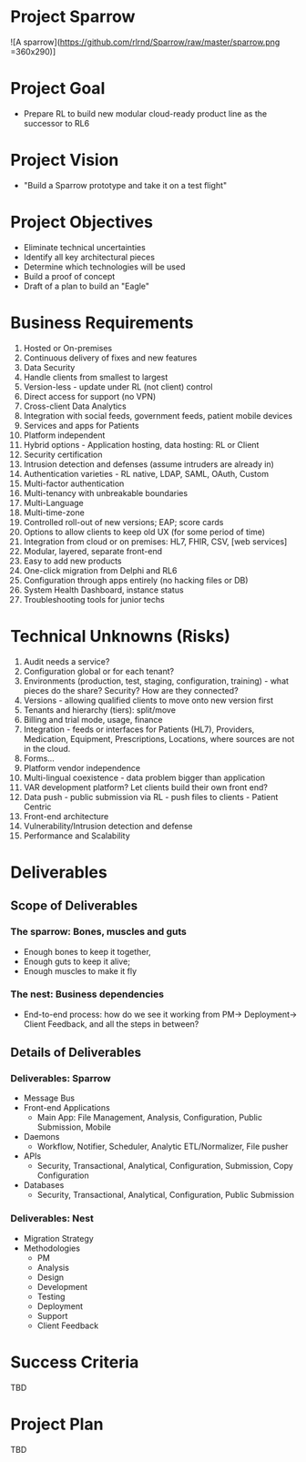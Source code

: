 # Project Sparrow
![A sparrow](https://github.com/rlrnd/Sparrow/raw/master/sparrow.png =360x290)]

# Project Goal

- Prepare RL to build new modular cloud-ready product line as the successor to RL6

# Project Vision

- &quot;Build a Sparrow prototype and take it on a test flight&quot;

# Project Objectives

- Eliminate technical uncertainties
- Identify all key architectural pieces
- Determine which technologies will be used
- Build a proof of concept
- Draft of a plan to build an &quot;Eagle&quot;

# Business Requirements

1. Hosted or On-premises
2. Continuous delivery of fixes and new features
3. Data Security
4. Handle clients from smallest to largest
5. Version-less - update under RL (not client) control
6. Direct access for support (no VPN)
7. Cross-client Data Analytics
8. Integration with social feeds, government feeds, patient mobile devices
9. Services and apps for Patients
10. Platform independent
11. Hybrid options - Application hosting, data hosting: RL or Client
12. Security certification
13. Intrusion detection and defenses (assume intruders are already in)
14. Authentication varieties - RL native, LDAP, SAML, OAuth, Custom
15. Multi-factor authentication
16. Multi-tenancy with unbreakable boundaries
17. Multi-Language
18. Multi-time-zone
19. Controlled roll-out of new versions; EAP; score cards
20. Options to allow clients to keep old UX (for some period of time)
21. Integration from cloud or on premises: HL7, FHIR, CSV, [web services]
22. Modular, layered, separate front-end
23. Easy to add new products
24. One-click migration from Delphi and RL6
25. Configuration through apps entirely (no hacking files or DB)
26. System Health Dashboard, instance status
27. Troubleshooting tools for junior techs

# Technical Unknowns (Risks)

1. Audit needs a service?
2. Configuration global or for each tenant?
3. Environments (production, test, staging, configuration, training) - what pieces do the share? Security? How are they connected?
4. Versions - allowing qualified clients to move onto new version first
5. Tenants and hierarchy (tiers): split/move
6. Billing and trial mode, usage, finance
7. Integration - feeds or interfaces for Patients (HL7), Providers, Medication, Equipment, Prescriptions, Locations, where sources are not in the cloud.
8. Forms…
9. Platform vendor independence
10. Multi-lingual coexistence - data problem bigger than application
11. VAR development platform? Let clients build their own front end?
12. Data push - public submission via RL - push files to clients - Patient Centric
13. Front-end architecture
14. Vulnerability/Intrusion detection and defense
15. Performance and Scalability

# Deliverables

## Scope of Deliverables

### The sparrow: Bones, muscles and guts

- Enough bones to keep it together,
- Enough guts to keep it alive;
- Enough muscles to make it fly

### The nest: Business dependencies

- End-to-end process: how do we see it working from PM-&gt; Deployment-&gt; Client Feedback, and all the steps in between?

## Details of Deliverables

### Deliverables: Sparrow

- Message Bus
- Front-end Applications
  - Main App: File Management, Analysis, Configuration, Public Submission, Mobile
- Daemons
  - Workflow, Notifier, Scheduler, Analytic ETL/Normalizer, File pusher
- APIs
  - Security, Transactional, Analytical, Configuration, Submission, Copy Configuration
- Databases
  - Security, Transactional, Analytical, Configuration, Public Submission

### Deliverables: Nest

- Migration Strategy
- Methodologies
  - PM
  - Analysis
  - Design
  - Development
  - Testing
  - Deployment
  - Support
  - Client Feedback

# Success Criteria

TBD

# Project Plan

TBD
